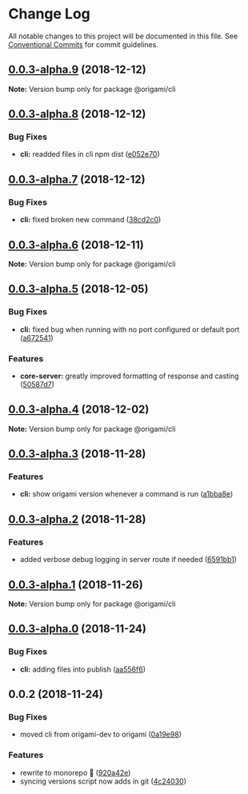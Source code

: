 # Change Log

All notable changes to this project will be documented in this file.
See [Conventional Commits](https://conventionalcommits.org) for commit guidelines.

## [0.0.3-alpha.9](https://github.com/origami-cms/cms/compare/v0.0.3-alpha.8...v0.0.3-alpha.9) (2018-12-12)

**Note:** Version bump only for package @origami/cli





## [0.0.3-alpha.8](https://github.com/origami-cms/cms/compare/v0.0.3-alpha.7...v0.0.3-alpha.8) (2018-12-12)


### Bug Fixes

* **cli:** readded files in cli npm dist ([e052e70](https://github.com/origami-cms/cms/commit/e052e70))





## [0.0.3-alpha.7](https://github.com/origami-cms/cms/compare/v0.0.3-alpha.6...v0.0.3-alpha.7) (2018-12-12)


### Bug Fixes

* **cli:** fixed broken new command ([38cd2c0](https://github.com/origami-cms/cms/commit/38cd2c0))





## [0.0.3-alpha.6](https://github.com/origami-cms/cms/compare/v0.0.3-alpha.5...v0.0.3-alpha.6) (2018-12-11)

**Note:** Version bump only for package @origami/cli





## [0.0.3-alpha.5](https://github.com/origami-cms/cms/compare/v0.0.3-alpha.4...v0.0.3-alpha.5) (2018-12-05)


### Bug Fixes

* **cli:** fixed bug when running with no port configured or default port ([a672541](https://github.com/origami-cms/cms/commit/a672541))


### Features

* **core-server:** greatly improved formatting of response and casting ([50587d7](https://github.com/origami-cms/cms/commit/50587d7))





## [0.0.3-alpha.4](https://github.com/origami-cms/cms/compare/v0.0.3-alpha.3...v0.0.3-alpha.4) (2018-12-02)

**Note:** Version bump only for package @origami/cli





## [0.0.3-alpha.3](https://github.com/origami-cms/cms/compare/v0.0.3-alpha.2...v0.0.3-alpha.3) (2018-11-28)


### Features

* **cli:** show origami version whenever a command is run ([a1bba8e](https://github.com/origami-cms/cms/commit/a1bba8e))





## [0.0.3-alpha.2](https://github.com/origami-cms/cms/compare/v0.0.3-alpha.1...v0.0.3-alpha.2) (2018-11-28)


### Features

* added verbose debug logging in server route if needed ([6591bb1](https://github.com/origami-cms/cms/commit/6591bb1))





## [0.0.3-alpha.1](https://github.com/origami-cms/cms/compare/v0.0.3-alpha.0...v0.0.3-alpha.1) (2018-11-26)

**Note:** Version bump only for package @origami/cli





## [0.0.3-alpha.0](https://github.com/origami-cms/cms/compare/v0.0.2...v0.0.3-alpha.0) (2018-11-24)


### Bug Fixes

* **cli:** adding files into publish ([aa556f6](https://github.com/origami-cms/cms/commit/aa556f6))





## 0.0.2 (2018-11-24)


### Bug Fixes

* moved cli from origami-dev to origami ([0a19e98](https://github.com/origami-cms/cms/commit/0a19e98))


### Features

* rewrite to monorepo 🎉 ([920a42e](https://github.com/origami-cms/cms/commit/920a42e))
* syncing versions script now adds in git ([4c24030](https://github.com/origami-cms/cms/commit/4c24030))
